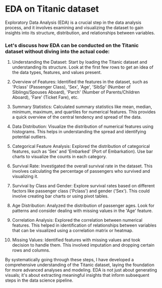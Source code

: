 # EDA on Titanic dataset

Exploratory Data Analysis (EDA) is a crucial step in the data analysis process, and it involves examining and visualizing the dataset to gain insights into its structure, distribution, and relationships between variables. 

### Let's discuss how EDA can be conducted on the Titanic dataset without diving into the actual code:

1. Understanding the Dataset:
Start by loading the Titanic dataset and understanding its structure. Look at the first few rows to get an idea of the data types, features, and values present.

2. Overview of Features:
Identified the features in the dataset, such as 'Pclass' (Passenger Class), 'Sex', 'Age', 'SibSp' (Number of Siblings/Spouses Aboard), 'Parch' (Number of Parents/Children Aboard), 'Fare' (Ticket Fare), etc.

3. Summary Statistics:
Calculated summary statistics like mean, median, minimum, maximum, and quartiles for numerical features. This provides a quick overview of the central tendency and spread of the data.

4. Data Distribution:
Visualize the distribution of numerical features using histograms. This helps in understanding the spread and identifying potential outliers.

5. Categorical Feature Analysis:
Explored the distribution of categorical features, such as 'Sex' and 'Embarked' (Port of Embarkation). Use bar charts to visualize the counts in each category.

6. Survival Rate:
Investigated the overall survival rate in the dataset. This involves calculating the percentage of passengers who survived and visualizing it.

7. Survival by Class and Gender:
Explore survival rates based on different factors like passenger class ('Pclass') and gender ('Sex'). This could involve creating bar charts or using pivot tables.

8. Age Distribution:
Analyzed the distribution of passenger ages. Look for patterns and consider dealing with missing values in the 'Age' feature.

9. Correlation Analysis:
Explored the correlation between numerical features. This helped in identification of relationships between variables that can be visualized using a correlation matrix or heatmap.

10. Missing Values:
Identified features with missing values and took decision to handle them. This involved imputation and dropping certain rows and columns.

By systematically going through these steps, I have developed a comprehensive understanding of the Titanic dataset, laying the foundation for more advanced analyses and modeling. EDA is not just about generating visuals; it's about extracting meaningful insights that inform subsequent steps in the data science pipeline.
